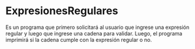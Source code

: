 # ExpresionesRegulares
Es un programa que primero solicitará al usuario que ingrese una expresión regular y luego que ingrese una cadena para validar. Luego, el programa imprimirá si la cadena cumple con la expresión regular o no.
